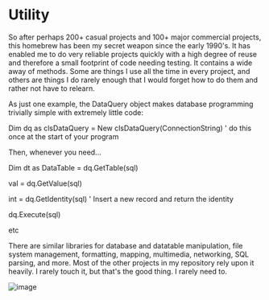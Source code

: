 # Utility

So after perhaps 200+ casual projects and 100+ major commercial projects, this homebrew has been my secret weapon since the early 1990's. It has enabled me to do very reliable projects quickly with a high degree of reuse and therefore a small footprint of code needing testing. It contains a wide away of methods. Some are things I use all the time in every project, and others are things I do rarely enough that I would forget how to do them and rather not have to relearn.

As just one example, the DataQuery object makes database programming trivially simple with extremely little code:

Dim dq as clsDataQuery = New clsDataQuery(ConnectionString) ' do this once at the start of your program

Then, whenever you need...

Dim dt as DataTable = dq.GetTable(sql)

val = dq.GetValue(sql)

int = dq.GetIdentity(sql) ' Insert a new record and return the identity

dq.Execute(sql)

etc

There are similar libraries for database and datatable manipulation, file system management, formatting, mapping, multimedia, networking, SQL parsing, and more. Most of the other projects in my repository rely upon it heavily. I rarely touch it, but that's the good thing. I rarely need to.


![image](https://user-images.githubusercontent.com/120231132/206852471-81340ab1-4e3c-4903-9d7d-391187bb58ae.png)
